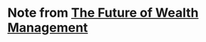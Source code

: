 # Note from [The Future of Wealth Management](https://www.jpmorgan.com/onyx/documents/portfolio-management-powered-by-tokenization.pdf)

